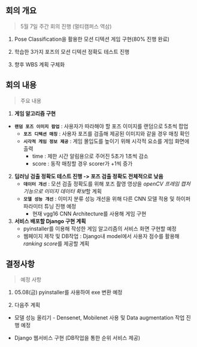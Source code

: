 ## 회의 개요

>5월 7일 주간 회의 진행 (멀티캠퍼스 역삼)

1. Pose Classification을 활용한 모션 디텍션 게임 구현(80% 진행 완료)

2. 학습한 3가지 포즈의 모션 디텍션 정확도 테스트 진행

3. 향후 WBS 계획 구체화 

   

## 회의 내용

>주요 내용

1. **게임 알고리즘 구현** 
- **`랜덤 포즈 이미지 팝업`** : 사용자가 따라해야 할 포즈 이미지를 랜덤으로 5초씩 팝업
   - **`포즈 디텍션 매칭`** : 사용자 포즈를 검출해 제공된 이미지와 같을 경우 매칭 확인 
   - **`시각적 게임 정보 제공`** : 게임 몰입도를 높이기 위해 시각적 요소를 게임 화면에 출력
     - time : 제한 시간 알림용으로 주어진 5초가 1초씩 감소
     - score : 동작 매칭할 경우 scorer가 +1씩 증가

2. **딥러닝 검출 정확도 테스트 진행 -> 포즈 검출 정확도 전체적으로 낮음**
   - **`데이터 개선`** : 모션 검출 정확도를 위해 포즈 촬영 영상을 *openCV 프레임 캡처 기능으로 이미지 데이터 확보*할 계획
   - **`모델 성능 개선`** : 이미지 분류 성능 개선을 위해 다른 CNN 모델 적용 및 하이퍼파라미터 튜닝 진행 예정
     - 현재 vgg16 CNN Architecture를 사용해 게임 구현
3. **서비스 배포할 Django 구현 계획**
   - pyinstaller를 이용해 작성한 게임 알고리즘의 서비스 화면 구현할 예정
   - 웹페이지 제작 및 DB작업 : Django내 model에서 사용자 점수를 활용해 *ranking score*를 제공할 계획



## 결정사항

>예정 사항

1. 05.08(금) pyinstaller를 사용하여 exe 변환 예정

2.  다음주 계획

   - 모델 성능 올리기 - Densenet, Mobilenet 사용 및 Data augmentation 작업 진행 예정

   - Django 웹서비스 구현 (DB작업을 통한 순위 서비스 제공)



